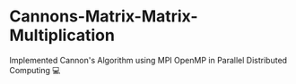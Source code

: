 # Cannons-Matrix-Matrix-Multiplication
Implemented Cannon's Algorithm using MPI OpenMP in Parallel Distributed Computing 💻
